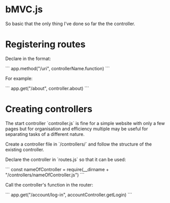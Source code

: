 # bMVC.js

<p>So basic that the only thing I've done so far the the controller.</p>

# Registering routes

<p>Declare in the format:</p>
```
app.method("/uri", controllerName.function)
```

<p>For example:</p>
```
app.get("/about", controller.about)
```

# Creating controllers

<p>The start controller `controller.js` is fine for a simple website with only a few pages but for organisation and efficiency multiple may be useful for separating tasks of a different nature.</p>

<p>Create a controller file in `/controllers/` and follow the structure of the existing controller.</p>

<p>Declare the controller in `routes.js` so that it can be used:</p>
```
const nameOfController = require(__dirname + "/controllers/nameOfController.js")
```

<p>Call the controller's function in the router:</p>
```
app.get("/account/log-in", accountController.getLogin)
```
